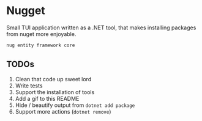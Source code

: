 # Nugget

Small TUI application written as a .NET tool, that makes installing packages from nuget more enjoyable.

```bash
nug entity framework core
```

## TODOs

1. Clean that code up sweet lord
2. Write tests
3. Support the installation of tools
4. Add a gif to this README
5. Hide / beautify output from `dotnet add package`
6. Support more actions (`dotnet remove`)
